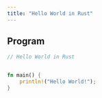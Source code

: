 ```yaml
---
title: "Hello World in Rust"
---
```


## Program

```rust
// Hello World in Rust


fn main() {
    println!("Hello World!");
}

```
